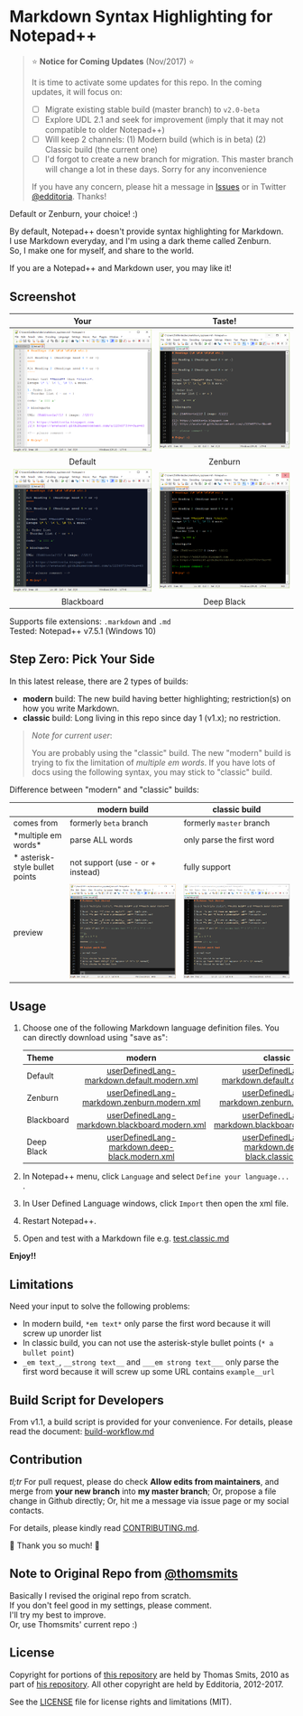 # Markdown Syntax Highlighting for Notepad++

> :star: **Notice for Coming Updates** (Nov/2017) :star:
>
> It is time to activate some updates for this repo. In the coming updates, it will focus on:
> - [ ] Migrate existing stable build (master branch) to `v2.0-beta`
> - [ ] Explore UDL 2.1 and seek for improvement (imply that it may not compatible to older Notepad++)
> - [ ] Will keep 2 channels: (1) Modern build (which is in beta) (2) Classic build (the current one)
> - [ ] I'd forgot to create a new branch for migration. This master branch will change a lot in these days. Sorry for any inconvenience
>
> If you have any concern, please hit a message in [Issues](https://github.com/Edditoria/markdown-plus-plus/issues) or in Twitter [@edditoria](https://twitter.com/edditoria).
> Thanks!

Default or Zenburn, your choice! :)

By default, Notepad++ doesn't provide syntax highlighting for Markdown.  
I use Markdown everyday, and I'm using a dark theme called Zenburn.  
So, I make one for myself, and share to the world.

If you are a Notepad++ and Markdown user, you may like it!

## Screenshot

| Your | Taste! |
|:----:|:------:|
| ![Markdown in Default Theme of Notepad++][screen_default] | ![Markdown in Zenburn Theme of Notepad++][screen_zenburn] |
| Default | Zenburn |
| ![Markdown in Blackboard Theme of Notepad++][screen_blackboard] | ![Markdown in Deep Black Theme of Notepad++][screen_deep_black] |
| Blackboard | Deep Black |

Supports file extensions: `.markdown` and `.md`  
Tested: Notepad++ v7.5.1 (Windows 10)

## Step Zero: Pick Your Side

In this latest release, there are 2 types of builds:

- **modern** build: The new build having better highlighting; restriction(s) on how you write Markdown.
- **classic** build: Long living in this repo since day 1 (v1.x); no restriction.

> *Note for current user*:
>
> You are probably using the "classic" build. The new "modern" build is trying to fix the limitation of *multiple em words*. If you have lots of docs using the following syntax, you may stick to "classic" build.

Difference between "modern" and "classic" builds:

|   | modern build | classic build |
|---|---|---|
| comes from | formerly `beta` branch | formerly `master` branch |
| \*multiple em words\* | parse ALL words | only parse the first word |
| \* asterisk-style bullet points | not support (use \- or \+ instead) | fully support |
| preview | ![modern build preview](docs/images/test-modern.png) | ![classic build preview](docs/images/test-modern-md-using-classic-UDL.png) |

## Usage

1. Choose one of the following Markdown language definition files. You can directly download using "save as":

	| Theme | modern | classic |
	|-------|:------:|:-------:|
	| Default | [userDefinedLang-markdown.default.modern.xml][default_modern_xml] | [userDefinedLang-markdown.default.classic.xml][default_classic_xml] |
	| Zenburn | [userDefinedLang-markdown.zenburn.modern.xml][zenburn_modern_xml] | [userDefinedLang-markdown.zenburn.classic.xml][zenburn_classic_xml] |
	| Blackboard | [userDefinedLang-markdown.blackboard.modern.xml][blackboard_modern_xml] | [userDefinedLang-markdown.blackboard.classic.xml][blackboard_classic_xml] |
	| Deep Black | [userDefinedLang-markdown.deep-black.modern.xml][deep_black_modern_xml] | [userDefinedLang-markdown.deep-black.classic.xml][deep_black_classic_xml] |

2. In Notepad++ menu, click `Language` and select `Define your language...` .
3. In User Defined Language windows, click `Import` then open the xml file.
4. Restart Notepad++.
5. Open and test with a Markdown file e.g. [test.classic.md][test_classic_file]

**Enjoy!!**

## Limitations

Need your input to solve the following problems:

- In modern build, `*em text*` only parse the first word because it will screw up unorder list
- In classic build, you can not use the asterisk-style bullet points (`* a bullet point`)
- `_em text_`, `__strong text__` and `___em strong text___` only parse the first word because it will screw up some URL contains `example__url`

## Build Script for Developers

From v1.1, a build script is provided for your convenience. For details, please read the document: [build-workflow.md](docs/build-workflow.md)

## Contribution

*tl;tr* For pull request, please do check **Allow edits from maintainers**, and merge from **your new branch** into **my master branch**; Or, propose a file change in Github directly; Or, hit me a message via issue page or my social contacts.

For details, please kindly read [CONTRIBUTING.md](CONTRIBUTING.md).

:beer: Thank you so much! :pray:

## Note to Original Repo from [@thomsmits][thomsmits_npp]

Basically I revised the original repo from scratch.  
If you don't feel good in my settings, please comment.  
I'll try my best to improve.  
Or, use Thomsmits' current repo :)

## License

Copyright for portions of [this repository][this_repo] are held by Thomas Smits, 2010 as part of [his repository][thomsmits_npp]. All other copyright are held by Edditoria, 2012-2017.

See the [LICENSE](LICENSE.md) file for license rights and limitations (MIT).


[screen_default]: /theme-default/markdown-plus-plus-default-screenshot.png "Markdown in Default Theme of Notepad++"
[screen_zenburn]: /theme-zenburn/markdown-plus-plus-zenburn-screenshot.png "Markdown in Zenburn Theme of Notepad++"
[screen_blackboard]: /theme-blackboard/markdown-plus-plus-blackboard-screenshot.png "Markdown in Blackboard Theme of Notepad++"
[screen_deep_black]: /theme-deep-black/markdown-plus-plus-deep-black-screenshot.png "Markdown in Deep Black Theme of Notepad++"

[default_modern_xml]: https://raw.githubusercontent.com/Edditoria/markdown-plus-plus/master/theme-default/userDefinedLang-markdown.default.modern.xml
[default_classic_xml]: https://raw.githubusercontent.com/Edditoria/markdown-plus-plus/master/theme-default/userDefinedLang-markdown.default.classic.xml
[zenburn_modern_xml]: https://raw.githubusercontent.com/Edditoria/markdown-plus-plus/master/theme-zenburn/userDefinedLang-markdown.zenburn.modern.xml
[zenburn_classic_xml]: https://raw.githubusercontent.com/Edditoria/markdown-plus-plus/master/theme-zenburn/userDefinedLang-markdown.zenburn.classic.xml
[blackboard_modern_xml]: https://raw.githubusercontent.com/Edditoria/markdown-plus-plus/master/theme-blackboard/userDefinedLang-markdown.blackboard.modern.xml
[blackboard_classic_xml]: https://raw.githubusercontent.com/Edditoria/markdown-plus-plus/master/theme-blackboard/userDefinedLang-markdown.blackboard.classic.xml
[deep_black_modern_xml]: https://raw.githubusercontent.com/Edditoria/markdown-plus-plus/master/theme-deep-black/userDefinedLang-markdown.deep-black.modern.xml
[deep_black_classic_xml]: https://raw.githubusercontent.com/Edditoria/markdown-plus-plus/master/theme-deep-black/userDefinedLang-markdown.deep-black.classic.xml

[this_repo]: https://github.com/Edditoria/markdown-plus-plus
[coffeescript]: https://github.com/Edditoria/coffeescript_npp_zenburn
[thomsmits]: https://github.com/thomsmits/markdown_npp
[thomsmits_npp]: https://github.com/thomsmits/markdown_npp
[test_classic_file]: https://raw.githubusercontent.com/Edditoria/markdown-plus-plus/master/test/test.classic.md
